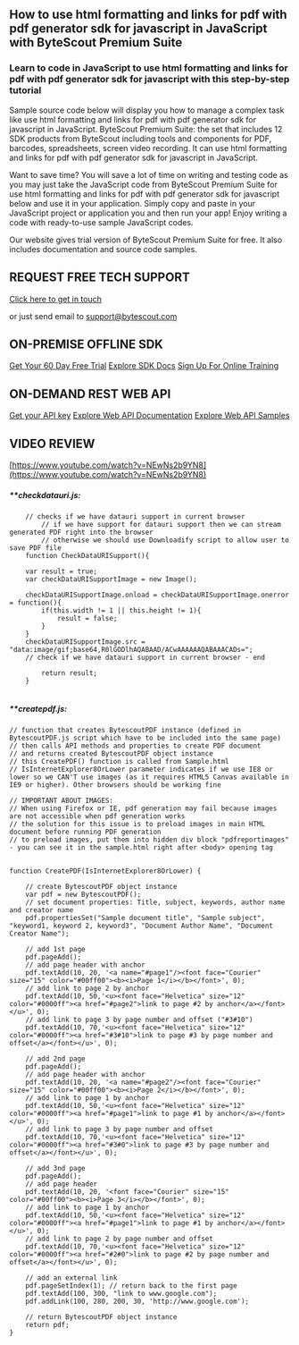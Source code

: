 ## How to use html formatting and links for pdf with pdf generator sdk for javascript in JavaScript with ByteScout Premium Suite

### Learn to code in JavaScript to use html formatting and links for pdf with pdf generator sdk for javascript with this step-by-step tutorial

Sample source code below will display you how to manage a complex task like use html formatting and links for pdf with pdf generator sdk for javascript in JavaScript. ByteScout Premium Suite: the set that includes 12 SDK products from ByteScout including tools and components for PDF, barcodes, spreadsheets, screen video recording. It can use html formatting and links for pdf with pdf generator sdk for javascript in JavaScript.

Want to save time? You will save a lot of time on writing and testing code as you may just take the JavaScript code from ByteScout Premium Suite for use html formatting and links for pdf with pdf generator sdk for javascript below and use it in your application.  Simply copy and paste in your JavaScript project or application you and then run your app! Enjoy writing a code with ready-to-use sample JavaScript codes.

Our website gives trial version of ByteScout Premium Suite for free. It also includes documentation and source code samples.

## REQUEST FREE TECH SUPPORT

[Click here to get in touch](https://bytescout.zendesk.com/hc/en-us/requests/new?subject=ByteScout%20Premium%20Suite%20Question)

or just send email to [support@bytescout.com](mailto:support@bytescout.com?subject=ByteScout%20Premium%20Suite%20Question) 

## ON-PREMISE OFFLINE SDK 

[Get Your 60 Day Free Trial](https://bytescout.com/download/web-installer?utm_source=github-readme)
[Explore SDK Docs](https://bytescout.com/documentation/index.html?utm_source=github-readme)
[Sign Up For Online Training](https://academy.bytescout.com/)


## ON-DEMAND REST WEB API

[Get your API key](https://pdf.co/documentation/api?utm_source=github-readme)
[Explore Web API Documentation](https://pdf.co/documentation/api?utm_source=github-readme)
[Explore Web API Samples](https://github.com/bytescout/ByteScout-SDK-SourceCode/tree/master/PDF.co%20Web%20API)

## VIDEO REVIEW

[https://www.youtube.com/watch?v=NEwNs2b9YN8](https://www.youtube.com/watch?v=NEwNs2b9YN8)




<!-- code block begin -->

##### ****checkdatauri.js:**
    
```
	// checks if we have datauri support in current browser
        // if we have support for datauri support then we can stream generated PDF right into the browser
        // otherwise we should use Downloadify script to allow user to save PDF file
	function CheckDataURISupport(){

	var result = true;
	var checkDataURISupportImage = new Image();

	checkDataURISupportImage.onload = checkDataURISupportImage.onerror = function(){
		if(this.width != 1 || this.height != 1){
			result = false;
		}
	}
	checkDataURISupportImage.src = "data:image/gif;base64,R0lGODlhAQABAAD/ACwAAAAAAQABAAACADs=";
	// check if we have datauri support in current browser - end

		return result;
	}


```

<!-- code block end -->    

<!-- code block begin -->

##### ****createpdf.js:**
    
```
// function that creates BytescoutPDF instance (defined in BytescoutPDF.js script which have to be included into the same page)
// then calls API methods and properties to create PDF document
// and returns created BytescoutPDF object instance
// this CreatePDF() function is called from Sample.html
// IsInternetExplorer8OrLower parameter indicates if we use IE8 or lower so we CAN'T use images (as it requires HTML5 Canvas available in IE9 or higher). Other browsers should be working fine

// IMPORTANT ABOUT IMAGES: 
// When using Firefox or IE, pdf generation may fail because images are not accessible when pdf generation works
// the solution for this issue is to preload images in main HTML document before running PDF generation
// to preload images, put them into hidden div block "pdfreportimages" - you can see it in the sample.html right after <body> opening tag


function CreatePDF(IsInternetExplorer8OrLower) {

    // create BytescoutPDF object instance
    var pdf = new BytescoutPDF();
    // set document properties: Title, subject, keywords, author name and creator name
    pdf.propertiesSet("Sample document title", "Sample subject", "keyword1, keyword 2, keyword3", "Document Author Name", "Document Creator Name");
    
    // add 1st page
    pdf.pageAdd();
    // add page header with anchor
    pdf.textAdd(10, 20, '<a name="#page1"/><font face="Courier" size="15" color="#00ff00"><b><i>Page 1</i></b></font>', 0);
    // add link to page 2 by anchor
    pdf.textAdd(10, 50,'<u><font face="Helvetica" size="12" color="#0000ff"><a href="#page2">link to page #2 by anchor</a></font></u>', 0);
    // add link to page 3 by page number and offset ("#3#10")
    pdf.textAdd(10, 70,'<u><font face="Helvetica" size="12" color="#0000ff"><a href="#3#10">link to page #3 by page number and offset</a></font></u>', 0);
    
    // add 2nd page
    pdf.pageAdd();
    // add page header with anchor
    pdf.textAdd(10, 20, '<a name="#page2"/><font face="Courier" size="15" color="#00ff00"><b><i>Page 2</i></b></font>', 0);
    // add link to page 1 by anchor
    pdf.textAdd(10, 50,'<u><font face="Helvetica" size="12" color="#0000ff"><a href="#page1">link to page #1 by anchor</a></font></u>', 0);
    // add link to page 3 by page number and offset
    pdf.textAdd(10, 70,'<u><font face="Helvetica" size="12" color="#0000ff"><a href="#3#0">link to page #3 by page number and offset</a></font></u>', 0);
    
    // add 3nd page
    pdf.pageAdd();
    // add page header
    pdf.textAdd(10, 20, '<font face="Courier" size="15" color="#00ff00"><b><i>Page 3</i></b></font>', 0);
    // add link to page 1 by anchor
    pdf.textAdd(10, 50,'<u><font face="Helvetica" size="12" color="#0000ff"><a href="#page1">link to page #1 by anchor</a></font></u>', 0);
    // add link to page 2 by page number and offset
    pdf.textAdd(10, 70,'<u><font face="Helvetica" size="12" color="#0000ff"><a href="#2#0">link to page #2 by page number and offset</a></font></u>', 0);
    
    // add an external link
    pdf.pageSetIndex(1); // return back to the first page
    pdf.textAdd(100, 300, "link to www.google.com");
	pdf.addLink(100, 280, 200, 30, 'http://www.google.com');
	
    // return BytescoutPDF object instance
    return pdf;
}


```

<!-- code block end -->